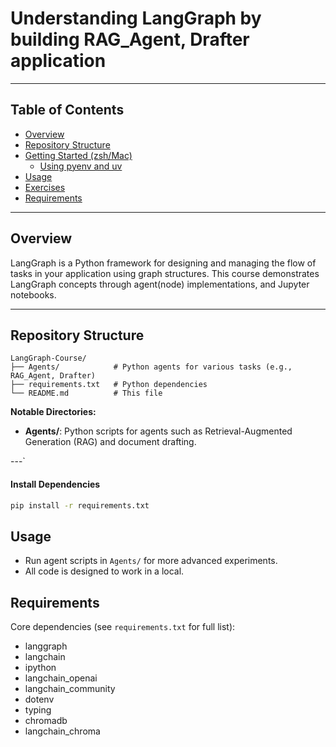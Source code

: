 # Understanding LangGraph by building RAG_Agent, Drafter application

---

## Table of Contents

- [Overview](#overview)
- [Repository Structure](#repository-structure)
- [Getting Started (zsh/Mac)](#getting-started-zshmac)
  - [Using pyenv and uv](#using-pyenv-and-uv)
- [Usage](#usage)
- [Exercises](#exercises)
- [Requirements](#requirements)

---

## Overview

LangGraph is a Python framework for designing and managing the flow of tasks in your application using graph structures. This course demonstrates LangGraph concepts through  agent(node) implementations, and Jupyter notebooks.

---

## Repository Structure

```
LangGraph-Course/
├── Agents/            # Python agents for various tasks (e.g., RAG_Agent, Drafter)
├── requirements.txt   # Python dependencies
└── README.md          # This file
```

**Notable Directories:**
- **Agents/**: Python scripts for agents such as Retrieval-Augmented Generation (RAG) and document drafting.

---`

#### Install Dependencies

```zsh
pip install -r requirements.txt
```

## Usage

- Run agent scripts in `Agents/` for more advanced experiments.
- All code is designed to work in a local.

## Requirements

Core dependencies (see `requirements.txt` for full list):

- langgraph
- langchain
- ipython
- langchain_openai
- langchain_community
- dotenv
- typing
- chromadb
- langchain_chroma


